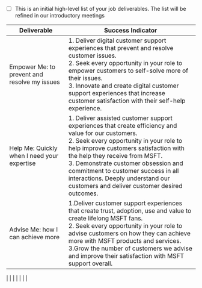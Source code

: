 - [ ] This is an initial high-level list of your job deliverables.  The list will be refined in our introductory meetings


|Deliverable| Success Indicator |
|--|--|
| Empower Me: to prevent and resolve my issues | 1. Deliver digital customer support experiences that prevent and resolve customer issues. <br/> 2. Seek every opportunity in your role to empower customers to self-solve more of their issues. <br/> 3. Innovate and create digital customer support experiences that increase customer satisfaction with their self-help experience. 
 Help Me: Quickly when I need your expertise|1.	Deliver assisted customer support experiences that create efficiency and value for our customers. <br/> 2.	Seek every opportunity in your role to help improve customers satisfaction with the help they receive from MSFT. <br/>3.	Demonstrate customer obsession and commitment to customer success in all interactions. Deeply understand our customers and deliver customer desired outcomes. 
| Advise Me: how I can achieve more  | 1.Deliver customer support experiences that create trust, adoption, use and value to create lifelong MSFT fans. <br/>2.	Seek every opportunity in your role to advise customers on how they can achieve more with MSFT products and services. <br/>3.Grow the number of customers we advise and improve their satisfaction with MSFT support overall.
 |
|  |  |
|  |  |


